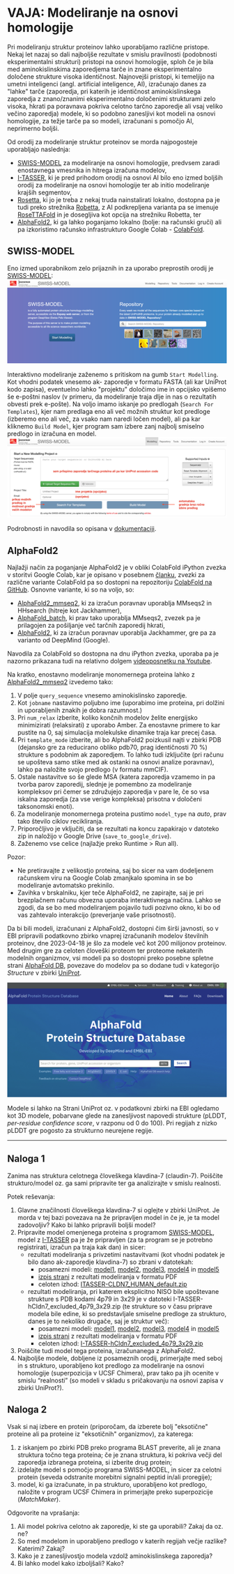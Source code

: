 # VAJA: Modeliranje na osnovi homologije

Pri modeliranju struktur proteinov lahko uporabljamo različne pristope. Nekaj let nazaj so dali najboljše rezultate v smislu pravilnosti (podobnosti eksperimentalni strukturi) pristopi na osnovi homologije, sploh če je bila med aminokislinskima zaporedjema tarče in znane eksperimentalno določene strukture visoka identičnost. Najnovejši pristopi, ki temeljijo na umetni inteligenci (angl. artificial inteligence, AI), izračunajo danes za "lahke" tarče (zaporedja, pri katerih je identičnost aminokislinskega zaporedja z znano/znanimi eksperimentalno določenimi strukturami zelo visoka, hkrati pa poravnava pokriva celotno tarčno zaporedje ali vsaj veliko večino zaporedja) modele, ki so podobno zanesljivi kot modeli na osnovi homologije, za težje tarče pa so modeli, izračunani s pomočjo AI, neprimerno boljši.

Od orodij za modeliranje struktur proteinov se morda najpogosteje uporabljajo naslednja:
- [SWISS-MODEL](https://swissmodel.expasy.org/) za modeliranje na osnovi homologije, predvsem zaradi enostavnega vmesnika in hitrega izračuna modelov,
- [I-TASSER](https://zhanggroup.org/I-TASSER/), ki je pred prihodom orodij na osnovi AI bilo eno izmed boljših orodij za modeliranje na osnovi homologije ter ab initio modeliranje krajših segmentov,
- [Rosetta](https://www.rosettacommons.org/software), ki jo je treba z nekaj truda nainstalirati lokalno, dostopna pa je tudi preko strežnika [Robetta](https://robetta.bakerlab.org/), z AI podkrepljena varianta pa se imenuje [RoseTTAFold](https://github.com/RosettaCommons/RoseTTAFold) in je dosegljiva kot opcija na strežniku Robetta, ter
- [AlphaFold2](https://github.com/deepmind/alphafold), ki ga lahko poganjamo lokalno (bolje: na računski gruči) ali pa izkoristimo računsko infrastrukturo Google Colab - [ColabFold](https://github.com/sokrypton/ColabFold).

## SWISS-MODEL

Eno izmed uporabnikom zelo prijaznih in za uporabo preprostih orodij je [SWISS-MODEL](https://swissmodel.expasy.org/):
![SWISS-MODEL vstopna stran](slike/modeliranje-swissmodel1.png)

Interaktivno modeliranje zaženemo s pritiskom na gumb `Start Modelling`. Kot vhodni podatek vnesemo ak- zaporedje v formatu FASTA (ali kar UniProt kodo zapisa), eventuelno lahko "projektu" določimo ime in opcijsko vpišemo še e-poštni naslov (v primeru, da modeliranje traja dlje in nas o rezultatih obvesti prek e-pošte). Na voljo imamo iskanje po predlogah (`Search For Templates`), kjer nam predlaga eno ali več možnih struktur kot predloge (izberemo eno ali več, za vsako nam naredi ločen model), ali pa kar kliknemo `Build Model`, kjer program sam izbere zanj najbolj smiselno predlogo in izračuna en model.
![SWISS-MODEL vnos](slike/modeliranje-swissmodel2.png)

Podrobnosti in navodila so opisana v [dokumentaciji](https://swissmodel.expasy.org/docs/help).

## AlphaFold2

Najlažji način za poganjanje AlphaFold2 je v obliki ColabFold iPython zvezka v storitvi Google Colab, kar je opisano v posebnem [članku](https://doi.org/10.1038/s41592-022-01488-1), zvezki za različne variante ColabFold pa so dostopni na repozitoriju [ColabFold na GitHub](https://github.com/sokrypton/ColabFold). Osnovne variante, ki so na voljo, so:
- [AlphaFold2_mmseq2](https://colab.research.google.com/github/sokrypton/ColabFold/blob/main/AlphaFold2.ipynb), ki za izračun poravnav uporablja MMseqs2 in HHsearch (hitreje kot Jackhammer),
- [AlphaFold_batch](https://colab.research.google.com/github/sokrypton/ColabFold/blob/main/batch/AlphaFold2_batch.ipynb), ki prav tako uporablja MMseqs2, zvezek pa je prilagojen za pošiljanje več tarčnih zaporedij hkrati,
- [AlphaFold2](https://colab.research.google.com/github/deepmind/alphafold/blob/main/notebooks/AlphaFold.ipynb), ki za izračun poravnav uporablja Jackhammer, gre pa za varianto od DeepMind (Google).

Navodila za ColabFold so dostopna na dnu iPython zvezka, uporaba pa je nazorno prikazana tudi na relativno dolgem [videoposnetku na Youtube](https://www.youtube.com/watch?v=Rfw7thgGTwI).

Na kratko, enostavno modeliranje monomernega proteina lahko z [AlphaFold2_mmseq2](https://colab.research.google.com/github/sokrypton/ColabFold/blob/main/AlphaFold2.ipynb) izvedemo tako:
1. V polje `query_sequence` vnesemo aminokislinsko zaporedje.
2. Kot `jobname` nastavimo poljubno ime (uporabimo ime proteina, pri dolžini in uporabljenih znakih je dobra razumnost.)
3. Pri `num_relax` izberite, koliko končnih modelov želite energijsko minimizirati (relaksirati) z uporabo Amber. Za enostavne primere to kar pustite na 0, saj simulacija molekulske dinamike traja kar precej časa.
4. Pri `template_mode` izberite, ali bo AlphaFold2 poizkusil najti v zbirki PDB (dejansko gre za reducirano obliko pdb70, prag identičnosti 70 %) strukture s podobnim ak zaporedjem. To lahko tudi izključite (pri računu se upošteva samo stike med ak ostanki na osnovi analize poravnav), lahko pa naložite svojo predlogo (v formatu mmCIF).
5. Ostale nastavitve so še glede MSA (katera zaporedja vzamemo in pa tvorba parov zaporedij, slednje je pomembno za modeliranje kompleksov pri čemer se združujejo zaporedja v pare le, če so vsa iskalna zaporedja (za vse verige kompleksa) prisotna v določeni taksonomski enoti).
6. Za modeliranje monomernega proteina pustimo `model_type` na *auto*, prav tako število ciklov recikliranja.
7. Priporočljivo je vključiti, da se rezultati na koncu zapakirajo v datoteko zip in naložijo v Google Drive (`save_to_google_drive`).
8. Zaženemo vse celice (najlažje preko Runtime > Run all).

Pozor:
- Ne pretiravajte z velikostjo proteina, saj bo sicer na vam dodeljenem računskem viru na Google Colab zmanjkalo spomina in se bo modeliranje avtomatsko prekinilo.
- Zavihka v brskalniku, kjer teče AlphaFold2, ne zapirajte, saj je pri brezplačnem računu obvezna uporaba interaktivnega načina. Lahko se zgodi, da se bo med modeliranjem pojavilo tudi pozivno okno, ki bo od vas zahtevalo interakcijo (preverjanje vaše prisotnosti).

Da bi bili modeli, izračunani z AlphaFold2, dostopni čim širši javnosti, so v EBI pripravili podatkovno zbirko vnaprej izračunanih modelov številnih proteinov, dne 2023-04-18 je šlo za modele več kot 200 milijonov proteinov. Med drugim gre za celoten človeški proteom ter proteome nekaterih modelnih organizmov, vsi  modeli pa so dostopni preko posebne spletne strani [AlphaFold DB](https://alphafold.ebi.ac.uk/), povezave do modelov pa so dodane tudi v kategorijo *Structure* v zbirki [UniProt](https://www.uniprot.org/).

![AlphaFold Model Database](slike/modeliranje-alphafold_database.png)

Modele si lahko na Strani UniProt oz. v podatkovni zbirki na EBI ogledamo kot 3D modele, pobarvane glede na zanesljivost napovedi strukture (pLDDT, *per-residue confidence score*, v razponu od 0 do 100). Pri regijah z nizko pLDDT gre pogosto za strukturno neurejene regije.



---

## Naloga 1
Zanima nas struktura celotnega človeškega klavdina-7 (claudin-7). Poiščite strukturo/model oz. ga sami pripravite ter ga analizirajte v smislu realnosti.

Potek reševanja:
1. Glavne značilnosti človeškega klavdina-7 si oglejte v zbirki UniProt. Je morda v tej bazi povezava na že pripravljen model in če je, je ta model zadovoljiv? Kako bi lahko pripravili boljši model?
2. Pripravite model omenjenega proteina s programom [SWISS-MODEL](http://swissmodel.expasy.org/), model z [I-TASSER](http://zhanglab.ccmb.med.umich.edu/I-TASSER/) pa je že pripravljen (za ta program se je potrebno registrirati, izračun pa traja kak dan) in sicer:
   * rezultati modeliranja s privzetimi nastavitvami (kot vhodni podatek je bilo dano ak-zaporedje klavdina-7) so zbrani v datotekah:
      * posamezni modeli: [model1](https://github.com/mpavsic/biokeminfo/blob/main/biokeminfo/vaje/izhod/ITASSER-CLDN7_HUMAN_default-model1.pdb), [model2](https://github.com/mpavsic/biokeminfo/blob/main/biokeminfo/vaje/izhod/ITASSER-CLDN7_HUMAN_default-model2.pdb), [model3](https://github.com/mpavsic/biokeminfo/blob/main/biokeminfo/vaje/izhod/ITASSER-CLDN7_HUMAN_default-model3.pdb), [model4](https://github.com/mpavsic/biokeminfo/blob/main/biokeminfo/vaje/izhod/ITASSER-CLDN7_HUMAN_default-model4.pdb) in [model5](https://github.com/mpavsic/biokeminfo/blob/main/biokeminfo/vaje/izhod/ITASSER-CLDN7_HUMAN_default-model5.pdb)
      * [izpis strani](https://github.com/mpavsic/biokeminfo/blob/main/biokeminfo/vaje/izhod/ITASSER-CLDN7_HUMAN_default-log.pdf) z rezultati modeliranja v formatu PDF
      * celoten izhod: [ITASSER-CLDN7_HUMAN_default.zip](https://github.com/mpavsic/biokeminfo/blob/main/biokeminfo/vaje/izhod/ITASSER-CLDN7_HUMAN_default.zip)
   * rezultati modeliranja, pri katerem eksplicitno NISO bile upoštevane strukture s PDB kodami 4p79 in 3x29 je v datoteki I-TASSER-hCldn7_excluded_4p79_3x29.zip (te strukture so v času priprave modela bile edine, ki so predstavljale smiselne predloge za strukturo, danes je to nekoliko drugače, saj je struktur več):
      * posamezni modeli: [model1](https://github.com/mpavsic/biokeminfo/blob/main/biokeminfo/vaje/izhod/I-TASSER-hCldn7_excluded_4p79_3x29-model1.pdb), [model2](https://github.com/mpavsic/biokeminfo/blob/main/biokeminfo/vaje/izhod/I-TASSER-hCldn7_excluded_4p79_3x29-model2.pdb), [model3](https://github.com/mpavsic/biokeminfo/blob/main/biokeminfo/vaje/izhod/I-TASSER-hCldn7_excluded_4p79_3x29-model3.pdb), [model4](https://github.com/mpavsic/biokeminfo/blob/main/biokeminfo/vaje/izhod/I-TASSER-hCldn7_excluded_4p79_3x29-model4.pdb) in [model5](https://github.com/mpavsic/biokeminfo/blob/main/biokeminfo/vaje/izhod/I-TASSER-hCldn7_excluded_4p79_3x29-model5.pdb)
      * [izpis strani](https://github.com/mpavsic/biokeminfo/blob/main/biokeminfo/vaje/izhod/I-TASSER-hCldn7_excluded_4p79_3x29.pdf) z rezultati modeliranja v formatu PDF
      * celoten izhod: [I-TASSER-hCldn7_excluded_4p79_3x29.zip](https://github.com/mpavsic/biokeminfo/blob/main/biokeminfo/vaje/izhod/I-TASSER-hCldn7_excluded_4p79_3x29.zip)
3. Poiščite tudi model tega proteina, izračunanega z AlphaFold2.
4.  Najboljše modele, dobljene iz posameznih orodij, primerjajte med seboj in s strukturo, uporabljeno kot predlogo za modeliranje na osnovi homologije (superpozicija v UCSF Chimera), prav tako pa jih ocenite v smislu “realnosti” (so modeli v skladu s pričakovanju na osnovi zapisa v zbirki UniProt?).

## Naloga 2
Vsak si naj izbere en protein (priporočam, da izberete bolj "eksotične" proteine ali pa proteine iz "eksotičnih" organizmov), za katerega:
1. z iskanjem po zbirki PDB preko programa BLAST preverite, ali je znana struktura točno tega proteina; če je znana struktura, ki pokriva večji del zaporedja izbranega proteina, si izberite drug protein;
2. izdelajte model s pomočjo programa SWISS-MODEL, in sicer za celotni protein (seveda odstranite morebitni signalni peptid in/ali proregije);
3. model, ki ga izračunate, in pa strukturo, uporabljeno kot predlogo, naložite v program UCSF Chimera in primerjajte preko superpozicije (*MatchMaker*).

Odgovorite na vprašanja:
1. Ali model pokriva celotno ak zaporedje, ki ste ga uporabili? Zakaj da oz. ne?
2. So med modelom in uporabljeno predlogo v katerih regijah večje razlike? Katerimi? Zakaj?
3. Kako je z zanesljivostjo modela vzdolž aminokislinskega zaporedja?
4. Bi lahko model kako izboljšali? Kako?
